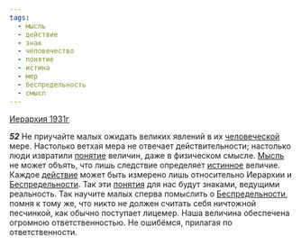 ```yaml
---
tags:
  - мысль
  - действие
  - знак
  - человечество
  - понятие
  - истина
  - мер
  - беспредельность
  - смысл
---
```


[Иерархия 1931г](/agni/1931)

___52___
Не приучайте малых ожидать великих явлений в их [человеческой](/tag/#человечество) мере. Настолько ветхая мера не отвечает действительности; настолько люди извратили [понятие](/tag/#понятие) величин, даже в физическом смысле. [Мысль](/tag/#мысль) не может объять, что лишь следствие определяет [истинное](/tag/#истина) величие. Каждое [действие](/tag/#действие) может быть измерено лишь относительно Иерархии и [Беспредельности](/tag/#беспредельность). Так эти [понятия](/tag/#понятие) для нас будут знаками, ведущими реальность. Так научите малых сперва помыслить о [Беспредельности](/tag/#беспредельность), помня к тому же, что никто не должен считать себя ничтожной песчинкой, как обычно поступает лицемер. Наша величина обеспечена огромною ответственностью. Не ошибёмся, прилагая по ответственности.   

